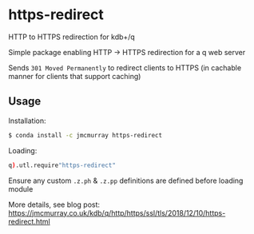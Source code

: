 # https-redirect
HTTP to HTTPS redirection for kdb+/q

Simple package enabling HTTP -> HTTPS redirection for a q web server

Sends `301 Moved Permanently` to redirect clients to HTTPS (in cachable manner
for clients that support caching)

## Usage

Installation:

```bash
$ conda install -c jmcmurray https-redirect
```

Loading:

```q
q).utl.require"https-redirect"
```

Ensure any custom `.z.ph` & `.z.pp` definitions are defined before loading module

More details, see blog post: https://jmcmurray.co.uk/kdb/q/http/https/ssl/tls/2018/12/10/https-redirect.html
